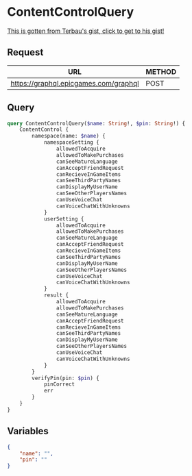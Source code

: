 # ContentControlQuery

[This is gotten from Terbau's gist, click to get to his gist!](https://gist.github.com/Terbau/f36990a1d608f65645206835e708d488)

## Request
| URL | METHOD |
| - | - |
| https://graphql.epicgames.com/graphql | POST |

## Query
```graphql
query ContentControlQuery($name: String!, $pin: String!) {
    ContentControl {
        namespace(name: $name) {
            namespaceSetting {
                allowedToAcquire
                allowedToMakePurchases
                canSeeMatureLanguage
                canAcceptFriendRequest
                canRecieveInGameItems
                canSeeThirdPartyNames
                canDisplayMyUserName
                canSeeOtherPlayersNames
                canUseVoiceChat
                canVoiceChatWithUnknowns
            }
            userSetting {
                allowedToAcquire
                allowedToMakePurchases
                canSeeMatureLanguage
                canAcceptFriendRequest
                canRecieveInGameItems
                canSeeThirdPartyNames
                canDisplayMyUserName
                canSeeOtherPlayersNames
                canUseVoiceChat
                canVoiceChatWithUnknowns
            }
            result {
                allowedToAcquire
                allowedToMakePurchases
                canSeeMatureLanguage
                canAcceptFriendRequest
                canRecieveInGameItems
                canSeeThirdPartyNames
                canDisplayMyUserName
                canSeeOtherPlayersNames
                canUseVoiceChat
                canVoiceChatWithUnknowns
            }
        }
        verifyPin(pin: $pin) {
            pinCorrect
            err
        }
    }
}
```

## Variables
```json
{
    "name": "",
    "pin": ""
}
```
